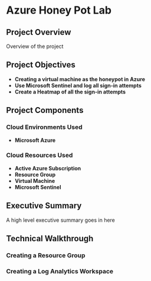 <h1>Azure Honey Pot Lab</h1>

<h2>Project Overview</h2>
Overview of the project
<br />

<h2>Project Objectives</h2>

- <b>Creating a virtual machine as the honeypot in Azure</b>
- <b>Use Microsoft Sentinel and log all sign-in attempts</b>
- <b>Create a Heatmap of all the sign-in attempts</b>

<h2>Project Components</h2>

<h3>Cloud Environments Used </h3>

- <b>Microsoft Azure</b>

<h3>Cloud Resources Used</h3>

- <b>Active Azure Subscription</b>
- <b>Resource Group</b>
- <b>Virtual Machine</b>
- <b>Microsoft Sentinel</b>

<h2>Executive Summary</h2>
A high level executive summary goes in here

<h2>Technical Walkthrough</h2>

<h3>Creating a Resource Group</h3>

<h3>Creating a Log Analytics Workspace</h3>

<h3></h3>
